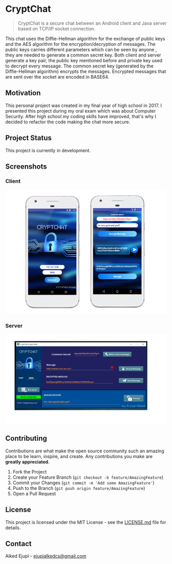 # CryptChat
> CryptChat is a secure chat between an Android client and Java server based on TCP/IP socket connection.

This chat uses the Diffie-Hellman algorithm for the exchange of public keys and the AES algorithm for the encryption/decryption of messages. The public keys carries different parameters which can be seen by anyone , they are needed to generate a common secret key. Both client and server generate a key pair, the public key mentioned before and private key used to decrypt every message. The common secret key (generated by the Diffie-Hellman algorithm) encrypts the messages. Encrypted messages that are sent over the socket are encoded in BASE64.

## Motivation
This personal project was created in my final year of high school in 2017. I presented this project during my oral exam which was about Computer Security. After high school my coding skills have improved, that's why I decided to refactor the code making the chat more secure. 

## Project Status

This project is currently in development. 

## Screenshots
### Client
![Client](https://github.com/EjupiAlked/CryptChat/blob/master/art/art.PNG?raw=true)
### Server
![Server](https://github.com/EjupiAlked/CryptChat/blob/master/art/artServer.png?raw=true)
## Contributing

Contributions are what make the open source community such an amazing place to be learn, inspire, and create. Any contributions you make are **greatly appreciated**.

1. Fork the Project
2. Create your Feature Branch (`git checkout -b feature/AmazingFeature`)
3. Commit your Changes (`git commit -m 'Add some AmazingFeature'`)
4. Push to the Branch (`git push origin feature/AmazingFeature`)
5. Open a Pull Request
## License

This project is licensed under the MIT License - see the [LICENSE.md](LICENSE.md) file for details.

## Contact

Alked Ejupi - ejupialkedcs@gmail.com
